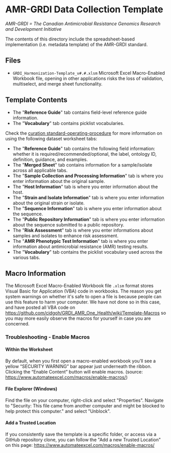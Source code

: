 # AMR-GRDI Data Collection Template
_AMR-GRDI = The Canadian Antimicrobial Resistance Genomics Research and Development Initiative_

The contents of this directory include the spreadsheet-based implementation (i.e. metadata template) of the AMR-GRDI standard.

## Files

- `GRDI_Harmonization-Template_v#.#.xlsm` 
Microsoft Excel Macro-Enabled Workbook file, opening in other applications risks the loss of validation, multiselect, and merge sheet functionality.

## Template Contents

- The "**Reference Guide**" tab contains field-level reference guide information.
- The "**Vocabulary**" tab contains picklist vocabularies.

Check the [curation standard-operating-procedure](https://github.com/cidgoh/GRDI_AMR_One_Health/tree/main/SOPs) for more information on using the following dataset worksheet tabs:

- The "**Reference Guide**" tab contains the following field information: whether it is required/recommended/optional, the label, ontology ID, definition, guidance, and examples.
- The "**Merged Sheet**" tab contains information for a sample/isolate across all applicable tabs.
- The "**Sample Collection and Processing Information**" tab is where you enter information about the original sample.
- The "**Host Information**" tab is where you enter information about the host.
- The "**Strain and Isolate Information**" tab is where you enter information about the original strain or isolate.
- The "**Sequence Information**" tab is where you enter information about the sequence.
- The "**Public Repository Information**" tab is where you enter information about the sequence submitted to a public repository.
- The "**Risk Assessment**" tab is where you enter informations about samples and isolates to enhance risk assessment.
- The "**AMR Phenotypic Test Information**" tab is where you enter information about antimicrobial resistance (AMR) testing results.
- The "**Vocabulary**" tab contains the picklist vocabulary used across the various tabs.

## Macro Information

The Microsoft Excel Macro-Enabled Workbook file `.xlsm` format stores Visual Basic for Application (VBA) code in workbooks. The reason you get system warnings on whether it's safe to open a file is because people can use this feature to harm your computer. We have not done so in this case, and have posted all VBA code on https://github.com/cidgoh/GRDI_AMR_One_Health/wiki/Template-Macros so you may more easily observe the macros for yourself in case you are concerned.

### Troubleshooting - Enable Macros

#### Within the Worksheet

By default, when you first open a macro-enabled workbook you’ll see a yellow “SECURITY WARNING” bar appear just underneath the ribbon.  Clicking the “Enable Content” button will enable macros. (source: https://www.automateexcel.com/macros/enable-macros/)

#### File Explorer (Windows)

Find the file on your computer, right-click and select "Properties". Navigate to "Security: This file came from another computer and might be blocked to help protect this computer." and select "Unblock".

#### Add a Trusted Location

If you consistently save the template is a specific folder, or access via a GitHub repository clone, you can follow the "Add a new Trusted Location" on this page: https://www.automateexcel.com/macros/enable-macros/
